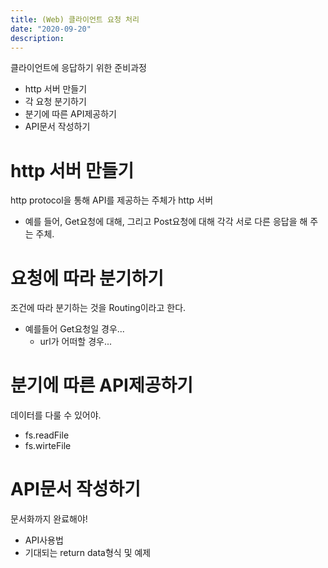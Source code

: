 ```yaml
---
title: (Web) 클라이언트 요청 처리
date: "2020-09-20"
description: 
---
```


클라이언트에 응답하기 위한 준비과정
- http 서버 만들기
- 각 요청 분기하기
- 분기에 따른 API제공하기
- API문서 작성하기

# http 서버 만들기
http protocol을 통해 API를 제공하는 주체가 http 서버
- 예를 들어, Get요청에 대해, 그리고 Post요청에 대해 각각 서로 다른 응답을 해 주는 주체.

# 요청에 따라 분기하기
조건에 따라 분기하는 것을 Routing이라고 한다. 
- 예를들어 Get요청일 경우...
    - url가 어떠할 경우...

# 분기에 따른 API제공하기
데이터를 다룰 수 있어야.
- fs.readFile
- fs.wirteFile

# API문서 작성하기
문서화까지 완료해야!
- API사용법
- 기대되는 return data형식 및 예제